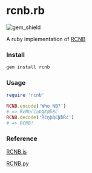 # rcnb.rb

![gem_shield](https://img.shields.io/gem/v/rcnb?color=%23fa0000)

A ruby implementation of [RCNB](https://github.com/rcnbapp/RCNB.js)

### Install

```bash
gem install rcnb
```

### Usage
```ruby
require 'rcnb'

RCNB.encode('Who NB?')
# => ȐȼŃƅȓčƞÞƦȻƝƃŖć
RCNB.decode('ȐĉņþƦȻƝƃŔć')
# => RCNB!
```

### Reference

[RCNB.js](https://github.com/rcnbapp/RCNB.js)

[RCNB.py](https://github.com/chr233/RCNB.python)